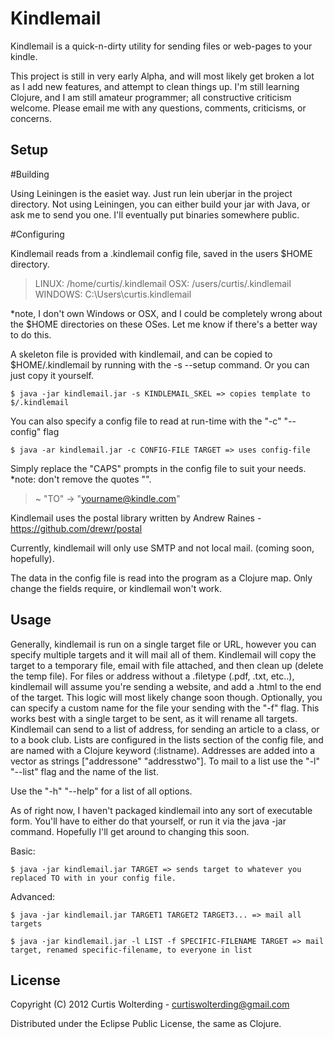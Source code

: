 Kindlemail
==========

Kindlemail is a quick-n-dirty utility for sending files or web-pages to your kindle. 

This project is still in very early Alpha, and will most likely 
get broken a lot as I add new features, and attempt to clean things up. 
I'm still learning Clojure, and I am still amateur programmer; 
all constructive criticism welcome. Please email me with any questions, comments, criticisms, or concerns.

## Setup

#Building

Using Leiningen is the easiet way. Just run lein uberjar in the project directory. 
Not using Leiningen, you can either build your jar with Java, or ask me to send you one.
I'll eventually put binaries somewhere public.

#Configuring

Kindlemail reads from a .kindlemail config file, saved in the users $HOME directory.

>  LINUX:     /home/curtis/.kindlemail
>  OSX:      /users/curtis/.kindlemail
>  WINDOWS:  C:\Users\curtis\.kindlemail

*note, I don't own Windows or OSX, and I could be completely wrong 
about the $HOME directories on these OSes. Let me know if there's a better way to do this.

A skeleton file is provided with kindlemail, and can be copied to $HOME/.kindlemail 
by running with the -s --setup command. Or you can just copy it yourself. 

    $ java -jar kindlemail.jar -s KINDLEMAIL_SKEL => copies template to $/.kindlemail

You can also specify a config file to read at run-time with the "-c" "--config" flag

    $ java -ar kindlemail.jar -c CONFIG-FILE TARGET => uses config-file

Simply replace the "CAPS" prompts in the config file to suit your needs.
*note: don't remove the quotes "".

>  ~ "TO" -> "yourname@kindle.com"

Kindlemail uses the postal library written by Andrew Raines - https://github.com/drewr/postal

Currently, kindlemail will only use SMTP and not local mail. (coming soon, hopefully).

The data in the config file is read into the program as a Clojure map. 
Only change the fields require, or kindlemail won't work.


## Usage

Generally, kindlemail is run on a single target file or URL, 
however you can specify multiple targets and it will mail all of them. 
Kindlemail will copy the target to a temporary file, email with file attached, 
and then clean up (delete the temp file). For files or address without a 
.filetype (.pdf, .txt, etc..), kindlemail will assume you're sending a website, 
and add a .html to the end of the target. This logic will most likely change soon though. 
Optionally, you can specify a custom name for the file your sending with the "-f" flag. 
This works best with a single target to be sent, as it will rename all targets.
Kindlemail can send to a list of address, for sending an article to a class, or to a book club. 
Lists are configured in the lists section of the config file, 
and are named with a Clojure keyword (:listname). Addresses are added into a vector as strings 
["addressone" "addresstwo"]. To mail to a list use the "-l" "--list" flag and the name of the list. 

Use the "-h" "--help" for a list of all options.

As of right now, I haven't packaged kindlemail into any sort of executable form. 
You'll have to either do that yourself, or run it via the java -jar command. 
Hopefully I'll get around to changing this soon. 

Basic:
    
    $ java -jar kindlemail.jar TARGET => sends target to whatever you replaced TO with in your config file.

Advanced: 

    $ java -jar kindlemail.jar TARGET1 TARGET2 TARGET3... => mail all targets

    $ java -jar kindlemail.jar -l LIST -f SPECIFIC-FILENAME TARGET => mail target, renamed specific-filename, to everyone in list

## License

Copyright (C) 2012 Curtis Wolterding - curtiswolterding@gmail.com

Distributed under the Eclipse Public License, the same as Clojure.
